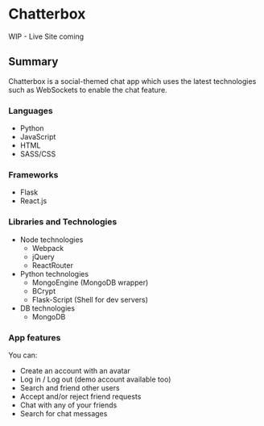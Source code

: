 # Chatterbox

WIP - Live Site coming

## Summary

Chatterbox is a social-themed chat app which uses the latest technologies such as WebSockets to enable the chat feature.

### Languages
* Python
* JavaScript
* HTML
* SASS/CSS

### Frameworks
* Flask
* React.js

### Libraries and Technologies
* Node technologies
  + Webpack
  + jQuery
  + ReactRouter
* Python technologies
  + MongoEngine (MongoDB wrapper)
  + BCrypt
  + Flask-Script (Shell for dev servers)
* DB technologies
  + MongoDB

### App features
You can:
- Create an account with an avatar
- Log in / Log out (demo account available too)
- Search and friend other users
- Accept and/or reject friend requests
- Chat with any of your friends
- Search for chat messages
